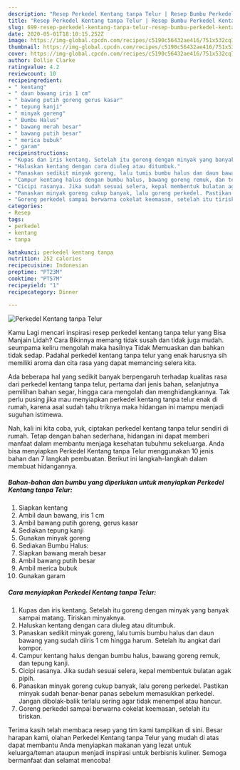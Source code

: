```yaml
---
description: "Resep Perkedel Kentang tanpa Telur | Resep Bumbu Perkedel Kentang tanpa Telur Yang Sedap"
title: "Resep Perkedel Kentang tanpa Telur | Resep Bumbu Perkedel Kentang tanpa Telur Yang Sedap"
slug: 699-resep-perkedel-kentang-tanpa-telur-resep-bumbu-perkedel-kentang-tanpa-telur-yang-sedap
date: 2020-05-01T18:10:15.252Z
image: https://img-global.cpcdn.com/recipes/c5190c56432ae416/751x532cq70/perkedel-kentang-tanpa-telur-foto-resep-utama.jpg
thumbnail: https://img-global.cpcdn.com/recipes/c5190c56432ae416/751x532cq70/perkedel-kentang-tanpa-telur-foto-resep-utama.jpg
cover: https://img-global.cpcdn.com/recipes/c5190c56432ae416/751x532cq70/perkedel-kentang-tanpa-telur-foto-resep-utama.jpg
author: Dollie Clarke
ratingvalue: 4.2
reviewcount: 10
recipeingredient:
- " kentang"
- " daun bawang iris 1 cm"
- " bawang putih goreng gerus kasar"
- " tepung kanji"
- " minyak goreng"
- " Bumbu Halus"
- " bawang merah besar"
- " bawang putih besar"
- " merica bubuk"
- " garam"
recipeinstructions:
- "Kupas dan iris kentang. Setelah itu goreng dengan minyak yang banyak sampai matang. Tiriskan minyaknya."
- "Haluskan kentang dengan cara diuleg atau ditumbuk."
- "Panaskan sedikit minyak goreng, lalu tumis bumbu halus dan daun bawang yang sudah diiris 1 cm hingga harum. Setelah itu angkat dari kompor."
- "Campur kentang halus dengan bumbu halus, bawang goreng remuk, dan tepung kanji."
- "Cicipi rasanya. Jika sudah sesuai selera, kepal membentuk bulatan agak pipih."
- "Panaskan minyak goreng cukup banyak, lalu goreng perkedel. Pastikan minyak sudah benar-benar panas sebelum memasukkan perkedel. Jangan dibolak-balik terlalu sering agar tidak menempel atau hancur."
- "Goreng perkedel sampai berwarna cokelat keemasan, setelah itu tiriskan."
categories:
- Resep
tags:
- perkedel
- kentang
- tanpa

katakunci: perkedel kentang tanpa 
nutrition: 252 calories
recipecuisine: Indonesian
preptime: "PT23M"
cooktime: "PT57M"
recipeyield: "1"
recipecategory: Dinner

---
```



![Perkedel Kentang tanpa Telur](https://img-global.cpcdn.com/recipes/c5190c56432ae416/751x532cq70/perkedel-kentang-tanpa-telur-foto-resep-utama.jpg)

Kamu Lagi mencari inspirasi resep perkedel kentang tanpa telur yang Bisa Manjain Lidah? Cara Bikinnya memang tidak susah dan tidak juga mudah. seumpama keliru mengolah maka hasilnya Tidak Memuaskan dan bahkan tidak sedap. Padahal perkedel kentang tanpa telur yang enak harusnya sih memiliki aroma dan cita rasa yang dapat memancing selera kita.

Ada beberapa hal yang sedikit banyak berpengaruh terhadap kualitas rasa dari perkedel kentang tanpa telur, pertama dari jenis bahan, selanjutnya pemilihan bahan segar, hingga cara mengolah dan menghidangkannya. Tak perlu pusing jika mau menyiapkan perkedel kentang tanpa telur enak di rumah, karena asal sudah tahu triknya maka hidangan ini mampu menjadi suguhan istimewa.




Nah, kali ini kita coba, yuk, ciptakan perkedel kentang tanpa telur sendiri di rumah. Tetap dengan bahan sederhana, hidangan ini dapat memberi manfaat dalam membantu menjaga kesehatan tubuhmu sekeluarga. Anda bisa menyiapkan Perkedel Kentang tanpa Telur menggunakan 10 jenis bahan dan 7 langkah pembuatan. Berikut ini langkah-langkah dalam membuat hidangannya.

<!--inarticleads1-->

##### Bahan-bahan dan bumbu yang diperlukan untuk menyiapkan Perkedel Kentang tanpa Telur:

1. Siapkan  kentang
1. Ambil  daun bawang, iris 1 cm
1. Ambil  bawang putih goreng, gerus kasar
1. Sediakan  tepung kanji
1. Gunakan  minyak goreng
1. Sediakan  Bumbu Halus:
1. Siapkan  bawang merah besar
1. Ambil  bawang putih besar
1. Ambil  merica bubuk
1. Gunakan  garam




<!--inarticleads2-->

##### Cara menyiapkan Perkedel Kentang tanpa Telur:

1. Kupas dan iris kentang. Setelah itu goreng dengan minyak yang banyak sampai matang. Tiriskan minyaknya.
1. Haluskan kentang dengan cara diuleg atau ditumbuk.
1. Panaskan sedikit minyak goreng, lalu tumis bumbu halus dan daun bawang yang sudah diiris 1 cm hingga harum. Setelah itu angkat dari kompor.
1. Campur kentang halus dengan bumbu halus, bawang goreng remuk, dan tepung kanji.
1. Cicipi rasanya. Jika sudah sesuai selera, kepal membentuk bulatan agak pipih.
1. Panaskan minyak goreng cukup banyak, lalu goreng perkedel. Pastikan minyak sudah benar-benar panas sebelum memasukkan perkedel. Jangan dibolak-balik terlalu sering agar tidak menempel atau hancur.
1. Goreng perkedel sampai berwarna cokelat keemasan, setelah itu tiriskan.




Terima kasih telah membaca resep yang tim kami tampilkan di sini. Besar harapan kami, olahan Perkedel Kentang tanpa Telur yang mudah di atas dapat membantu Anda menyiapkan makanan yang lezat untuk keluarga/teman ataupun menjadi inspirasi untuk berbisnis kuliner. Semoga bermanfaat dan selamat mencoba!
